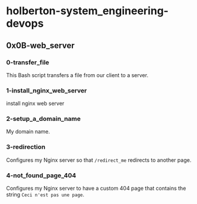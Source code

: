 # holberton-system_engineering-devops
## 0x0B-web_server
### 0-transfer_file
This Bash script transfers a file from our client to a server.
### 1-install_nginx_web_server
install nginx web server
### 2-setup_a_domain_name
My domain name.
### 3-redirection
Configures my Nginx server so that `/redirect_me` redirects to another page.
### 4-not_found_page_404
Configures my Nginx server to have a custom 404 page that contains the string `Ceci n'est pas une page`.
